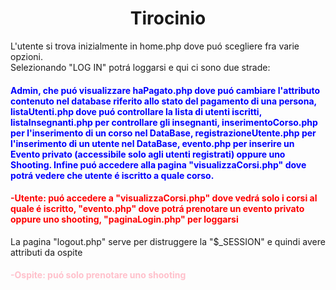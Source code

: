 <h1 align="center">Tirocinio</h1>
L'utente si trova inizialmente in home.php dove puó scegliere fra varie opzioni.<br>
Selezionando "LOG IN" potrá loggarsi e qui ci sono due strade:<br>
<h4><p style="color:blue;"> Admin, che puó visualizzare <b>haPagato.php</b> dove puó cambiare l'attributo contenuto nel database riferito allo stato del pagamento di una persona, listaUtenti.php dove puó controllare la lista di utenti iscritti, listaInsegnanti.php per controllare gli insegnanti, inserimentoCorso.php per l'inserimento di un corso nel DataBase, registrazioneUtente.php per l'inserimento di un utente nel DataBase, evento.php per inserire un Evento privato (accessibile solo agli utenti registrati) oppure uno Shooting. Infine puó accedere alla pagina "visualizzaCorsi.php" dove potrá vedere che utente é iscritto a quale corso.</p></h4>
<h4><p style="color:red;">-Utente: puó accedere a "visualizzaCorsi.php" dove vedrá solo i corsi al quale é iscritto, "evento.php" dove potrá prenotare un evento privato oppure uno shooting, "paginaLogin.php" per loggarsi</p></h4>

La pagina "logout.php" serve per distruggere la "$\_SESSION" e quindi avere attributi da ospite
<h4><p style="color:pink;">-Ospite: puó solo prenotare uno shooting</h4>
